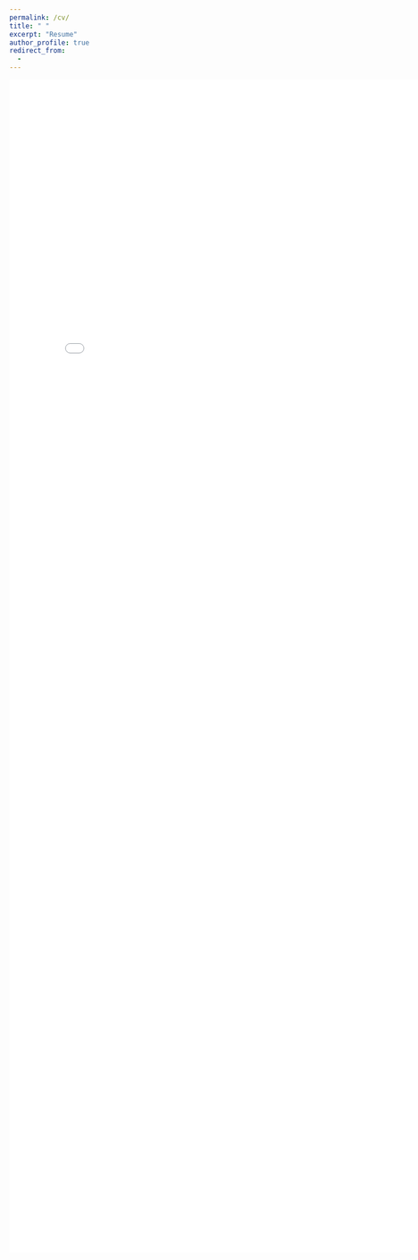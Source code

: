 ```yaml
---
permalink: /cv/
title: " "
excerpt: "Resume"
author_profile: true
redirect_from: 
  - 
---
```



<embed src="../assets/Xiaoke_Wang_Resume.pdf" target="_self" width="800px" height="2100px" />
